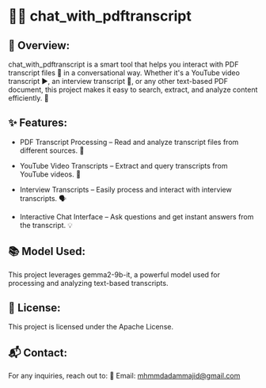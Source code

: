 # 📄💬 chat_with_pdftranscript

## 📌 Overview:

chat_with_pdftranscript is a smart tool that helps you interact with PDF transcript files 📑 in a conversational way. Whether it's a YouTube video transcript ▶️, an interview transcript 🎤, or any other text-based PDF document, this project makes it easy to search, extract, and analyze content efficiently. 🚀

## ✨ Features:

- PDF Transcript Processing – Read and analyze transcript files from different sources. 📂

- YouTube Video Transcripts – Extract and query transcripts from YouTube videos. 🎥

- Interview Transcripts – Easily process and interact with interview transcripts. 🗣️

- Interactive Chat Interface – Ask questions and get instant answers from the transcript. 💡

## 📚 Model Used:

This project leverages gemma2-9b-it, a powerful model used for processing and analyzing text-based transcripts.

## 📝 License:

This project is licensed under the Apache License.

## 📬 Contact:

For any inquiries, reach out to:
📧 Email: mhmmdadammajid@gmail.com
